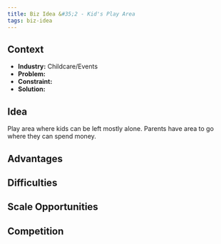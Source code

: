 ```yaml
---
title: Biz Idea &#35;2 - Kid's Play Area
tags: biz-idea
---
```


## Context

* **Industry:** Childcare/Events
* **Problem:**
* **Constraint:**
* **Solution:**

## Idea

Play area where kids can be left mostly alone. Parents have area to go where they can spend money.

## Advantages

## Difficulties

## Scale Opportunities

## Competition

